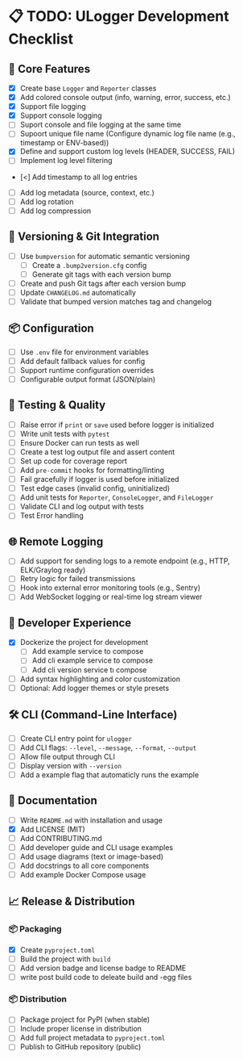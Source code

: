 # 📋 TODO: ULogger Development Checklist

## 🔧 Core Features
- [x] Create base `Logger` and `Reporter` classes
- [x] Add colored console output (info, warning, error, success, etc.)
- [X] Support file logging
- [X] Support console logging
- [ ] Suport console and file logging at the same time
- [ ] Supoort unique file name (Configure dynamic log file name (e.g., timestamp or ENV-based))
- [x] Define and support custom log levels (HEADER, SUCCESS, FAIL)
- [ ] Implement log level filtering
- [<] Add timestamp to all log entries
- [ ] Add log metadata (source, context, etc.)
- [ ] Add log rotation
- [ ] Add log compression

## 🔄 Versioning & Git Integration
- [ ] Use `bumpversion` for automatic semantic versioning
    - [ ] Create a `.bump2version.cfg` config
    - [ ] Generate git tags with each version bump
- [ ] Create and push Git tags after each version bump
- [ ] Update `CHANGELOG.md` automatically
- [ ] Validate that bumped version matches tag and changelog

## 📦 Configuration
- [ ] Use `.env` file for environment variables
- [ ] Add default fallback values for config
- [ ] Support runtime configuration overrides
- [ ] Configurable output format (JSON/plain)

## 🧪 Testing & Quality
- [ ] Raise error if `print` or `save` used before logger is initialized
- [ ] Write unit tests with `pytest`
- [ ] Ensure Docker can run tests as well
- [ ] Create a test log output file and assert content
- [ ] Set up code for coverage report
- [ ] Add `pre-commit` hooks for formatting/linting
- [ ] Fail gracefully if logger is used before initialized
- [ ] Test edge cases (invalid config, uninitialized)
- [ ] Add unit tests for `Reporter`, `ConsoleLogger`, and `FileLogger`
- [ ] Validate CLI and log output with tests
- [ ] Test Error handling

## 🌐 Remote Logging
- [ ] Add support for sending logs to a remote endpoint (e.g., HTTP, ELK/Graylog ready)
- [ ] Retry logic for failed transmissions
- [ ] Hook into external error monitoring tools (e.g., Sentry)
- [ ] Add WebSocket logging or real-time log stream viewer

## 🧰 Developer Experience
- [x] Dockerize the project for development
    - [ ] Add example service to compose
    - [ ] Add cli example service to compose
    - [ ] Add cli version service tı compose
- [ ] Add syntax highlighting and color customization
- [ ] Optional: Add logger themes or style presets

## 🛠️ CLI (Command-Line Interface)
- [ ] Create CLI entry point for `ulogger`
- [ ] Add CLI flags: `--level`, `--message`, `--format`, `--output`
- [ ] Allow file output through CLI
- [ ] Display version with `--version`
- [ ] Add a example flag that automaticly runs the example

## 📄 Documentation
- [ ] Write `README.md` with installation and usage
- [x] Add LICENSE (MIT)
- [ ] Add CONTRIBUTING.md
- [ ] Add developer guide and CLI usage examples
- [ ] Add usage diagrams (text or image-based)
- [ ] Add docstrings to all core components
- [ ] Add example Docker Compose usage

## 📈 Release & Distribution
### 📦 Packaging
- [x] Create `pyproject.toml`
- [ ] Build the project with `build`
- [ ] Add version badge and license badge to README
- [ ] write post build code to deleate build and -egg files
### 📦 Distribution
- [ ] Package project for PyPI (when stable)
- [ ] Include proper license in distribution
- [ ] Add full project metadata to `pyproject.toml`
- [ ] Publish to GitHub repository (public)
